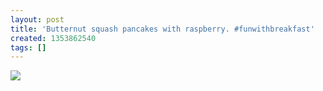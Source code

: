 ```yaml
---
layout: post
title: 'Butternut squash pancakes with raspberry. #funwithbreakfast'
created: 1353862540
tags: []
---
```

![](http://25.media.tumblr.com/tumblr_me1z0sixSf1rsr8w3o1_500.jpg)


